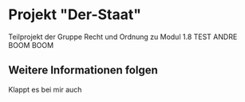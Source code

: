 # Projekt "Der-Staat"

Teilprojekt der Gruppe Recht und Ordnung zu Modul 1.8
TEST ANDRE BOOM BOOM
## Weitere Informationen folgen

Klappt es bei mir auch